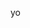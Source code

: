 yo

<!---
Meowsod/Meowsod is a ✨ special ✨ repository because its `README.md` (this file) appears on your GitHub profile.
You can click the Preview link to take a look at your changes.
--->
